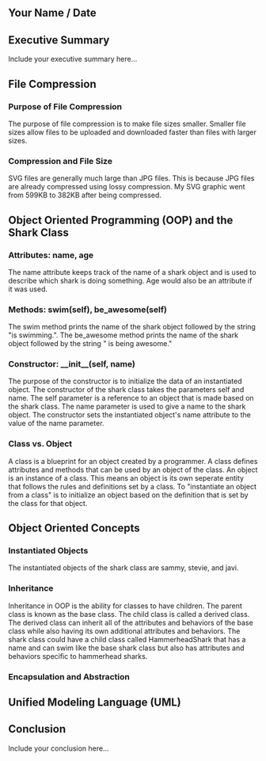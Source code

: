 ## Your Name / Date

## Executive Summary 
Include your executive summary here...

## File Compression
### Purpose of File Compression
The purpose of file compression is to make file sizes smaller. Smaller file sizes allow files to be uploaded and downloaded faster than files with larger sizes.
### Compression and File Size
SVG files are generally much large than JPG files. This is because JPG files are already compressed using lossy compression. My SVG graphic went from 599KB to 382KB after being compressed.

## Object Oriented Programming (OOP) and the Shark Class
### Attributes: name, age
The name attribute keeps track of the name of a shark object and is used to describe which shark is doing something. Age would also be an attribute if it was used.
### Methods: swim(self), be_awesome(self)
The swim method prints the name of the shark object followed by the string "is swimming.". The be_awesome method prints the name of the shark object followed by the string " is being awesome."
### Constructor: \_\_init\_\_(self, name)
The purpose of the constructor is to initialize the data of an instantiated object. The constructor of the shark class takes the parameters self and name. The self parameter is a reference to an object that is made based on the shark class. The name parameter is used to give a name to the shark object. The constructor sets the instantiated object's name attribute to the value of the name parameter.
### Class vs. Object
A class is a blueprint for an object created by a programmer. A class defines attributes and methods that can be used by an object of the class. An object is an instance of a class. This means an object is its own seperate entity that follows the rules and definitions set by a class. To "instantiate an object from a class" is to initialize an object based on the definition that is set by the class for that object.
## Object Oriented Concepts
### Instantiated Objects
The instantiated objects of the shark class are sammy, stevie, and javi.
### Inheritance
Inheritance in OOP is the ability for classes to have children. The parent class is known as the base class. The child class is called a derived class. The derived class can inherit all of the attributes and behaviors of the base class while also having its own additional attributes and behaviors. The shark class could have a child class called HammerheadShark that has a name and can swim like the base shark class but also has attributes and behaviors specific to hammerhead sharks.
### Encapsulation and Abstraction

## Unified Modeling Language (UML)

## Conclusion
Include your conclusion here...
